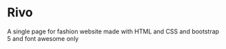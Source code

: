# Rivo
A single page for fashion website made with HTML and CSS and bootstrap 5 and font awesome only
